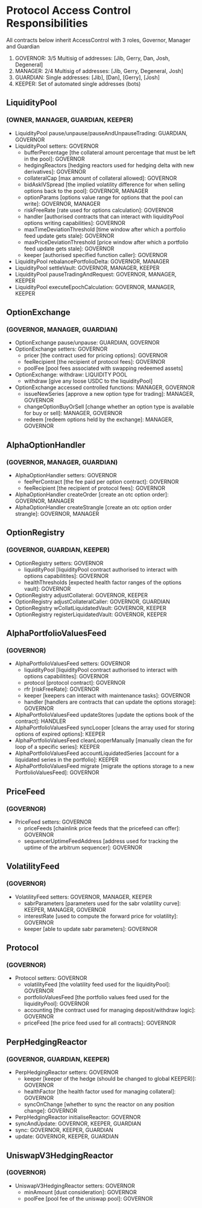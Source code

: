 # Protocol Access Control Responsibilities

All contracts below inherit AccessControl with 3 roles, Governor, Manager and Guardian

1. GOVERNOR: 3/5 Multisig of addresses: [Jib, Gerry, Dan, Josh, Degeneral]
2. MANAGER: 2/4 Multisig of addresses: [Jib, Gerry, Degeneral, Josh]
3. GUARDIAN: Single addresses: [Jib], [Dan], [Gerry], [Josh]
4. KEEPER: Set of automated single addresses (bots)

## LiquidityPool 
### (OWNER, MANAGER, GUARDIAN, KEEPER)

- LiquidityPool pause/unpause/pauseAndUnpauseTrading: GUARDIAN, GOVERNOR
- LiquidityPool setters: GOVERNOR
    - bufferPercentage [the collateral amount percentage that must be left in the pool]: GOVERNOR
    - hedgingReactors [hedging reactors used for hedging delta with new derivatives]: GOVERNOR
    - collateralCap [max amount of collateral allowed]: GOVERNOR
    - bidAskIVSpread [the implied volatility difference for when selling options back to the pool]: GOVERNOR, MANAGER
    - optionParams [options value range for options that the pool can write]: GOVERNOR, MANAGER
    - riskFreeRate [rate used for options calculation]: GOVERNOR
    - handler [authorised contracts that can interact with liquidityPool options writing capabilities]: GOVERNOR
    - maxTimeDeviationThreshold [time window after which a portfolio feed update gets stale]: GOVERNOR
    - maxPriceDeviationThreshold [price window after which a portfolio feed update gets stale]: GOVERNOR
    - keeper [authorised specified function caller]: GOVERNOR
- LiquidityPool rebalancePortfolioDelta: GOVERNOR, MANAGER
- LiquidityPool settleVault: GOVERNOR, MANAGER, KEEPER 
- LiquidityPool pauseTradingAndRequest: GOVERNOR, MANAGER, KEEPER
- LiquidityPool executeEpochCalculation: GOVERNOR, MANAGER, KEEPER

## OptionExchange
### (GOVERNOR, MANAGER, GUARDIAN)

- OptionExchange pause/unpause: GUARDIAN, GOVERNOR
- OptionExchange setters: GOVERNOR
    - pricer [the contract used for pricing options]: GOVERNOR
    - feeRecipient [the recipient of protocol fees]: GOVERNOR
    - poolFee [pool fees associated with swapping redeemed assets]
- OptionExchange: withdraw: LIQUIDITY POOL
    - withdraw [give any loose USDC to the liquidityPool]
- OptionExchange accessed controlled functions: MANAGER, GOVERNOR
    - issueNewSeries [approve a new option type for trading]: MANAGER, GOVERNOR
    - changeOptionBuyOrSell [change whether an option type is available for buy or sell]: MANAGER, GOVERNOR
    - redeem [redeem options held by the exchange]: MANAGER, GOVERNOR

## AlphaOptionHandler
### (GOVERNOR, MANAGER, GUARDIAN)
- AlphaOptionHandler setters: GOVERNOR
    - feePerContract [the fee paid per option contract]: GOVERNOR
    - feeRecipient [the recipient of protocol fees]: GOVERNOR
- AlphaOptionHandler createOrder [create an otc option order]: GOVERNOR, MANAGER
- AlphaOptionHandler createStrangle [create an otc option order strangle]: GOVERNOR, MANAGER

## OptionRegistry
### (GOVERNOR, GUARDIAN, KEEPER)

- OptionRegistry setters: GOVERNOR
    - liquidityPool [liquidityPool contract authorised to interact with options capabilitites]: GOVERNOR
    - healthThresholds [expected health factor ranges of the options vault]: GOVERNOR
- OptionRegistry adjustCollateral: GOVERNOR, KEEPER
- OptionRegistry adjustCollateralCaller: GOVERNOR, GUARDIAN
- OptionRegistry wCollatLiquidatedVault: GOVERNOR, KEEPER
- OptionRegistry registerLiquidatedVault: GOVERNOR, KEEPER

## AlphaPortfolioValuesFeed
### (GOVERNOR)

- AlphaPortfolioValuesFeed setters: GOVERNOR
    - liquidityPool [liquidityPool contract authorised to interact with options capabilitites]: GOVERNOR
    - protocol [protocol contract]: GOVERNOR
    - rfr [riskFreeRate]: GOVERNOR
    - keeper [keepers can interact with maintenance tasks]: GOVERNOR
    - handler [handlers are contracts that can update the options storage]: GOVERNOR
- AlphaPortfolioValuesFeed updateStores [update the options book of the contract]: HANDLER
- AlphaPortfolioValuesFeed syncLooper [cleans the array used for storing options of expired options]: KEEPER
- AlphaPortfolioValuesFeed cleanLooperManually [manually clean the for loop of a specific series]: KEEPER
- AlphaPortfolioValuesFeed accountLiquidatedSeries [account for a liquidated series in the portfolio]: KEEPER
- AlphaPortfolioValuesFeed migrate [migrate the options storage to a new PortfolioValuesFeed]: GOVERNOR

## PriceFeed
### (GOVERNOR)

- PriceFeed setters: GOVERNOR
    - priceFeeds [chainlink price feeds that the pricefeed can offer]: GOVERNOR
    - sequencerUptimeFeedAddress [address used for tracking the uptime of the arbitrum sequencer]: GOVERNOR


## VolatilityFeed
### (GOVERNOR)

- VolatilityFeed setters: GOVERNOR, MANAGER, KEEPER
    - sabrParameters [parameters used for the sabr volatility curve]: KEEPER, MANAGER, GOVERNOR
    - interestRate [used to compute the forward price for volatility]: GOVERNOR
    - keeper [able to update sabr parameters]: GOVERNOR

## Protocol
### (GOVERNOR)

- Protocol setters: GOVERNOR
    - volatilityFeed [the volatility feed used for the liquidityPool]: GOVERNOR
    - portfolioValuesFeed [the portfolio values feed used for the liquidityPool]: GOVERNOR
    - accounting [the contract used for managing deposit/withdraw logic]: GOVERNOR
    - priceFeed [the price feed used for all contracts]: GOVERNOR

## PerpHedgingReactor
### (GOVERNOR, GUARDIAN, KEEPER)

- PerpHedgingReactor setters: GOVERNOR
    - keeper [keeper of the hedge (should be changed to global KEEPER)]: GOVERNOR
    - healthFactor [the health factor used for managing collateral]: GOVERNOR
    - syncOnChange [whether to sync the reactor on any position change]: GOVERNOR
- PerpHedgingReactor initialiseReactor: GOVERNOR
- syncAndUpdate: GOVERNOR, KEEPER, GUARDIAN
- sync: GOVERNOR, KEEPER, GUARDIAN
- update: GOVERNOR, KEEPER, GUARDIAN

## UniswapV3HedgingReactor
### (GOVERNOR)

- UniswapV3HedgingReactor setters: GOVERNOR
    - minAmount [dust consideration]: GOVERNOR
    - poolFee [pool fee of the uniswap pool]: GOVERNOR